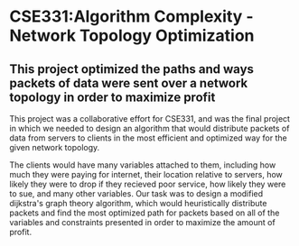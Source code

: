 # CSE331:Algorithm Complexity - Network Topology Optimization

## This project optimized the paths and ways packets of data were sent over a network topology in order to maximize profit

This project was a collaborative effort for CSE331, and was the final project in which we needed to design an algorithm that would distribute packets of data from servers to clients in the most efficient and optimized way for the given network topology.


The clients would have many variables attached to them, including how much they were paying for internet, their location relative to servers, how likely they were to drop if they recieved poor service, how likely they were to sue, and many other variables. Our task was to design a modified dijkstra's graph theory algorithm, which would heuristically distribute packets and find the most optimized path for packets based on all of the variables and constraints presented in order to maximize the amount of profit. 
